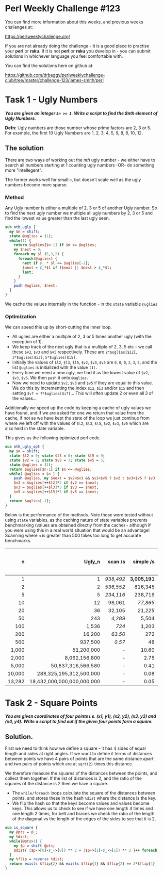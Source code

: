 # Perl Weekly Challenge #123

You can find more information about this weeks, and previous weeks challenges at:

  https://perlweeklychallenge.org/

If you are not already doing the challenge - it is a good place to practise your
**perl** or **raku**. If it is not **perl** or **raku** you develop in - you can
submit solutions in whichever language you feel comfortable with.

You can find the solutions here on github at:

https://github.com/drbaggy/perlweeklychallenge-club/tree/master/challenge-123/james-smith/perl

# Task 1 - Ugly Numbers

***You are given an integer `$n >= 1`. Write a script to find the $nth element of Ugly Numbers.***

**Defn:** Ugly numbers are those number whose prime factors are 2, 3 or 5. For example, the first 10 Ugly Numbers are 1, 2, 3, 4, 5, 6, 8, 9, 10, 12.

## The solution

There are two ways of working out the *nth* ugly number - we either have to search all numbers starting at 1 counting ugly numbers -OR- do something more "intellegent".

The former works well for small `n`, but doesn't scale well as the ugly numbers become more sparse.

### Method

Any Ugly number is either a multiple of 2, 3 or 5 of another Ugly number. So to find the next ugly number we multiple all ugly numbers by 2, 3 or 5 and find the lowest value greater than the last ugly seen.

```perl
sub nth_ugly {
  my $n = shift;
  state @uglies = (1);
  while(1) {
    return $uglies[$n-1] if $n <= @uglies;
    my $next = 0;
    foreach my $l (5,3,2) {
      foreach(@uglies) {
        next if $_ * $l <= $uglies[-1];
        $next = $_*$l if !$next || $next > $_*$l;
        last;
      }
    }
    push @uglies, $next;
  }
}
```

We cache the values internally in the function - in the `state` variable `@uglies`

### Optimization

We can speed this up by short-cutting the inner loop. 
  * All uglies are either a multiple of 2, 3 or 5 times another ugly (with the exception of 1).
  * We keep track of the next ugly that is a multiple of 2, 3, 5 etc - we call these `$v2`, `$v3` and `$v5` respectively. These are `2*$uglies[$i2]`, `3*$uglies[$i3]`, `5*$uglies[$i5]`.
  * Initially the values of `$l2`, `$l3`, `$l5`, `$v2`, `$v3`, `$v5` are `0`, `0`, `0`, `2`, `3`, `5`, and the list `@uglies` is initialized with the value `(1)`.
  * Every time we need a new ugly, we find it as the lowest value of `$v2`, `$v3`, `$v5`. We then `push` it onto `@uglies`.
  * Now we need to update `$v2`, `$v3` and `$v5` if they are equal to this value. We do this by incrementing the index `$i2`, `$i3` and/or `$i5` and then setting
    `$v? = ?*$uglies[$i?]`... This will often update 2 or even all 3 of the values...

Additionally we speed up the code by keeping a cache of ugly values we have found, and if we are asked for one we return that value from the cache, if not as we have
kept the state of the loop we just continue from where we left off with the values of `$l2`, `$l3`, `$l5`, `$v2`, `$v3`, `$v5` which are also held in the state
variable.

This gives us the following optimized perl code.

```perl
sub nth_ugly_opt {
  my $n = shift;
  state $l2 = 0; state $l3 = 0; state $l5 = 0;
  state $v2 = 2; state $v3 = 3; state $v5 = 5;
  state @uglies = (1);
  return $uglies[$n-1] if $n <= @uglies;
  while( @uglies < $n ) {
    push @uglies, my $next = $v2<$v3 && $v2<$v5 ? $v2 : $v3<$v5 ? $v3 : $v5;
    $v2 = $uglies[++$l2]*2 if $v2 == $next;
    $v3 = $uglies[++$l3]*3 if $v3 == $next;
    $v5 = $uglies[++$l5]*5 if $v5 == $next;
  }
  return $uglies[-1];
}
```

Below is the performance of the methods. Note these were tested without using `state` variables, as the caching nature of
state variables prevents benchmarking (values are obtained directly from the cache) - although if you were using this in a
real world situation that would be an advantage! Scanning where `n` is greater than 500 takes too long to get accurate
benchmarks.

|      n |                     Ugly_n | scan /s   | simple /s     | opt /s        | opt vs sim % | sim vs scn % | opt vs scn % |
| -----: | -------------------------: | --------: | ------------: | ------------: | -----------: | -----------: | -----------: |
|      1 |                          1 | *938,492* | **3,005,191** |   1,799,451   |          -40 |          220 |           92 |
|      2 |                          2 | *536,552* |     816,345   | **1,089,848** |           34 |           52 |          103 |
|      5 |                          5 | *234,116* |     238,716   |   **455,051** |           91 |            2 |           94 |
|     10 |                         12 |   98,061  |     *77,865*  |   **250,411** |          222 |          -21 |          155 |
|     20 |                         36 |   32,105  |     *21,225*  |   **130,707** |          516 |          -34 |          307 |
|     50 |                        243 |   *4,289* |       5,504   |    **43,065** |          682 |           28 |          904 |
|    100 |                      1,536 |     *724* |       1,203   |    **24,768** |        1,959 |           66 |        3,321 |
|    200 |                     16,200 |   *63.50* |         272   |    **12,470** |        4,485 |          328 |       19,538 |
|    500 |                    937,500 |    *0.57* |          48   |     **4,639** |        9,565 |        8,306 |      812,334 |
|  1,000 |                 51,200,000 | *-*       |       10.60   |     **2,503** |       23,513 | -            | -            |
|  2,000 |              8,062,156,800 | *-*       |        2.75   |     **1,187** |       43,064 | -            | -            |
|  5,000 |         50,837,316,566,580 | *-*       |        0.41   |       **375** |       91,812 | -            | -            |
| 10,000 |    288,325,195,312,500,000 | *-*       |        0.08   |       **230** |      273,710 | -            | -            |
| 13,282 | 18,432,000,000,000,000,000 | *-*       |        0.05   |       **148** |      302,757 | -            | -            |


# Task 2 - Square Points

***You are given coordinates of four points i.e. (x1, y1), (x2, y2), (x3, y3) and (x4, y4). Write a script to find out if the given four points form a square.***

## Solution.

First we need to think how we define a square - it has 4 sides of equal length and sides at right angles. If we want to define it terms of distances between points we have 4 pairs of points that are the same distance apart and two pairs of points which are at `sqrt(2)` times this distance.

We therefore measure the squares of the distances between the points, and collect them together. If the list of distances is 2, and the ratio of the squares of the distance is 2 then we have a square.

 * The `while/foreach` loops calculate the square of the distances between points, and stores these in the hash `%dist` where the distance is the key.
 * We flip the hash so that the keys become values and values become keys. This allows us to check to see if we have one length 4 times and one length 2 times, for belt and braces we check the ratio of the length of the diagonal vs the length of the edges of the sides to see that it is 2.

```perl
sub is_square {
  my @pts = @_;
  my %dist;
  while(@pts>1) {
    my $p = shift @pts;
    $dist{ ($p->[0]-$_->[0]) ** 2 + ($p->[1]-$_->[1]) ** 2 }++ foreach @pts;
  }
  my %flip = reverse %dist;
  return exists $flip{2} && exists $flip{4} && $flip{2} == 2*$flip{4} || 0;
}
```
